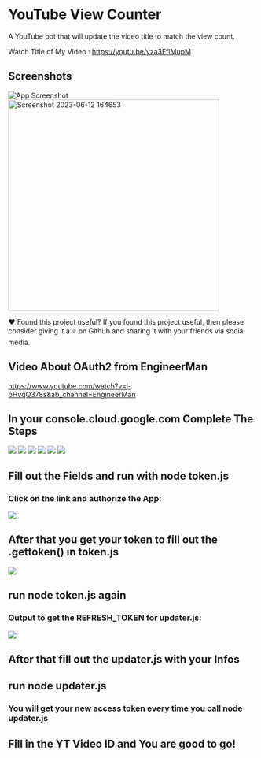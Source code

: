 # YouTube View Counter

A YouTube bot that will update the video title to match the view count.

Watch Title of 
My Video : https://youtu.be/yza3FfiMupM

## Screenshots

![App Screenshot](https://res.cloudinary.com/dic3o7vzw/image/upload/v1685945672/Annotation_2023-06-05_114342_wmnbbi.png)
<img width="429" alt="Screenshot 2023-06-12 164653" src="https://github.com/lalitkumawat1m/YoutubeViewCounter/assets/91591901/9a23fd27-97bc-45fa-9b2a-7f09de30d87d">

❤️ Found this project useful? If you found this project useful, then please consider giving it a ⭐ on Github and sharing it with your friends via social media.


## Video About OAuth2 from EngineerMan
https://www.youtube.com/watch?v=j-bHvqQ378s&ab_channel=EngineerMan

## In your console.cloud.google.com Complete The Steps
![](https://i.imgur.com/auZWeFl.png)
![](https://i.imgur.com/jJg1hXd.png)
![](https://i.imgur.com/2mCYzaJ.png)
![](https://i.imgur.com/ebTFytw.png)
![](https://i.imgur.com/ZzEjy7K.png)
![](https://i.imgur.com/IPKJxmJ.png)

## Fill out the Fields and run with node token.js
### Click on the link and authorize the App:
![](https://i.imgur.com/rNIuTnD.png)

## After that you get your token to fill out the .gettoken() in token.js
![](https://i.imgur.com/ZooGv3l.png)

## run node token.js again
### Output to get the REFRESH_TOKEN for updater.js: 
![](https://i.imgur.com/kr4YO81.png)


## After that fill out the updater.js with your Infos
## run node updater.js
### You will get your new access token every time you call node updater.js
## Fill in the YT Video ID and You are good to go!
